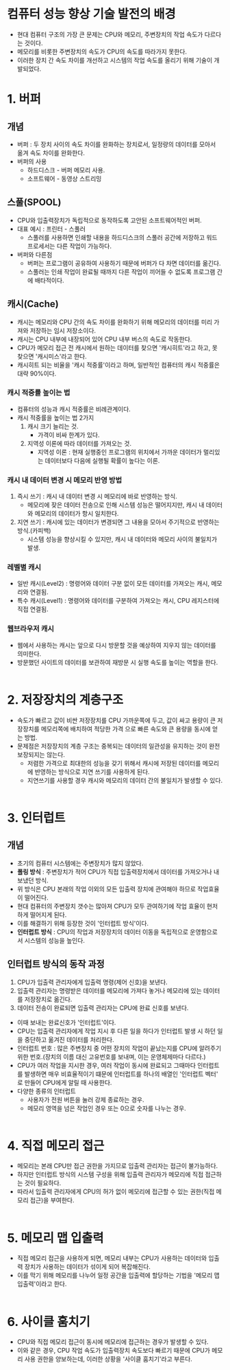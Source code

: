 # 컴퓨터 성능 향상 기술 발전의 배경
- 현대 컴퓨터 구조의 가장 큰 문제는 CPU와 메모리, 주변장치의 작업 속도가 다르다는 것이다.
- 메모리를 비롯한 주변장치의 속도가 CPU의 속도를 따라가지 못한다.
- 이러한 장치 간 속도 차이를 개선하고 시스템의 작업 속도를 올리기 위해 기술이 개발되었다.

# 1. 버퍼
## 개념
- 버퍼 : 두 장치 사이의 속도 차이를 완화하는 장치로서, 일정량의 데이터를 모아서 옮겨 속도 차이를 완화한다.
- 버퍼의 사용
    - 하드디스크 - 버퍼 메모리 사용.
    - 소프트웨어 - 동영상 스트리밍

## 스풀(SPOOL)
- CPU와 입출력장치가 독립적으로 동작하도록 고안된 소프트웨어적인 버퍼.
- 대표 예시 : 프린터 - 스풀러
    - 스풀러를 사용하면 인쇄할 내용을 하드디스크의 스풀러 공간에 저장하고 워드 프로세서는 다른 작업이 가능하다.
- 버퍼와 다른점
    - 버퍼는 프로그램이 공유하여 사용하기 때문에 버퍼가 다 차면 데이터를 옮긴다.
    - 스풀러는 인쇄 작업이 완료될 때까지 다른 작업이 끼어들 수 없도록 프로그램 간에 배타적이다.

## 캐시(Cache)
- 캐시는 메모리와 CPU 간의 속도 차이를 완화하기 위해 메모리의 데이터를 미리 가져와 저장하는 임시 저장소이다.
- 캐시는 CPU 내부에 내장되어 있어 CPU 내부 버스의 속도로 작동한다.
- CPU가 메모리 접근 전 캐시에서 원하는 데이터를 찾으면 '캐시히트'라고 하고, 못 찾으면 '캐시미스'라고 한다.
- 캐시히트 되는 비율을 '캐시 적중률'이라고 하며, 일반적인 컴퓨터의 캐시 적중률은 대략 90%이다.

### 캐시 적중률 높이는 법
- 컴퓨터의 성능과 캐시 적중률은 비례관계이다.
- 캐시 적중률을 높이는 법 2가지
    1. 캐시 크기 늘리는 것.
        - 가격이 비싸 한계가 있다.
    2. 지역성 이론에 따라 데이터를 가져오는 것.
        - 지역성 이론 : 현재 실행중인 프로그램의 위치에서 가까운 데이터가 멀리있는 데이터보다 다음에 실행될 확률이 높다는 이론.

### 캐시 내 데이터 변경 시 메모리 반영 방법
1. 즉시 쓰기 : 캐시 내 데이터 변경 시 메모리에 바로 반영하는 방식.
    - 메모리에 잦은 데이터 전송으로 인해 시스템 성능은 떨어지지만, 캐시 내 데이터와 메모리의 데이터가 항시 일치한다.
2. 지연 쓰기 : 캐시에 있는 데이터가 변경되면 그 내용을 모아서 주기적으로 반영하는 방식.(카피백)
    - 시스템 성능을 향상시킬 수 있지만, 캐시 내 데이터와 메모리 사이의 불일치가 발생.

### 레벨별 캐시
- 일반 캐시(Level2) : 명령어와 데이터 구분 없이 모든 데이터를 가져오는 캐시, 메모리와 연결됨.
- 특수 캐시(Level1) : 명령어와 데이터를 구분하여 가져오는 캐시, CPU 레지스터에 직접 연결됨.

### 웹브라우저 캐시
- 웹에서 사용하는 캐시는 앞으로 다시 방문할 것을 예상하여 지우지 않는 데이터를 의미한다.
- 방문했던 사이트의 데이터를 보관하여 재방문 시 실행 속도를 높이는 역할을 한다.
<br><br>

# 2. 저장장치의 계층구조
- 속도가 빠르고 값이 비싼 저장장치를 CPU 가까운쪽에 두고, 값이 싸고 용량이 큰 저장장치를 메모리쪽에 배치하여 적당한 가격
  으로 빠른 속도와 큰 용량을 동시에 얻는 방법.
- 문제점은 저장장치의 계층 구조는 중복되는 데이터의 일관성을 유지하는 것이 완전 보장되지는 않는다.
    - 저렴한 가격으로 최대한의 성능을 갖기 위해서 캐시에 저장된 데이터를 메모리에 반영하는 방식으로 지연 쓰기를 사용하게 된다.
    - 지연쓰기를 사용할 경우 캐시와 메모리의 데이터 간의 불일치가 발생할 수 있다.
<br><br>

# 3. 인터럽트
## 개념
- 초기의 컴퓨터 시스템에는 주변장치가 많지 않았다.
- **폴링 방식** : 주변장치가 적어 CPU가 직접 입출력장치에서 데이터를 가져오거나 내보냈던 방식.
- 위 방식은 CPU 본래의 작업 이외의 모든 입출력 장치에 관여해야 하므로 작업효율이 떨어진다.
- 현대 컴퓨터의 주변장치 갯수는 많아져 CPU가 모두 관여하기에 작업 효율이 현저하게 떨어지게 된다.
- 이를 해결하기 위해 등장한 것이 '인터럽트 방식'이다.
- **인터럽트 방식** : CPU의 작업과 저장장치의 데이터 이동을 독립적으로 운영함으로서 시스템의 성능을 높인다.

## 인터럽트 방식의 동작 과정
1. CPU가 입출력 관리자에게 입출력 명령(제어 신호)을 보낸다.
2. 입출력 관리자는 명령받은 데이터를 메모리에 가져다 놓거나 메모리에 있는 데이터를 저장장치로 옮긴다.
3. 데이터 전송이 완료되면 입출력 관리자는 CPU에 완료 신호를 보낸다.
- 이때 보내는 완료신호가 '인터럽트'이다.
- CPU는 입출력 관리자에게 작업 지시 후 다른 일을 하다가 인터럽트 발생 시 하던 일을 중단하고 옮겨진 데이터를 처리한다.
- 인터럽트 번호 : 많은 주변장치 중 어떤 장치의 작업이 끝났는지를 CPU에 알려주기 위한 번호.(장치의 이름 대신 고유번호를 보내며, 이는 운영체제마다 다르다.)
- CPU가 여러 작업을 지시한 경우, 여러 작업이 동시에 완료되고 그때마다 인터럽트를 발생하면 매우 비효율적이기 떄문에 인터럽트를 하나의 배열인 '인터럽트 벡터'
  로 만들어 CPU에게 알릴 때 사용한다.
- 다양한 종류의 인터럽트
    - 사용자가 전원 버튼을 눌러 강제 종료하는 경우.
    - 메모리 영역을 넘은 작업인 경우 또는 0으로 숫자를 나누는 경우.
<br><br>

# 4. 직접 메모리 접근
- 메모리는 본래 CPU만 접근 권한을 가지므로 입출력 관리자는 접근이 불가능하다.
- 하지만 인터럽트 방식의 시스템 구성을 위해 입출력 관리자가 메모리에 직접 접근하는 것이 필요하다.
- 따라서 입출력 관리자에게 CPU의 허가 없이 메모리에 접근할 수 있는 권한(직접 메모리 접근)을 부여한다.
<br><br>

# 5. 메모리 맵 입출력
- 직접 메모리 접근을 사용하게 되면, 메모리 내부는 CPU가 사용하는 데이터와 입출력 장치가 사용하는 데이터가 섞이게 되어 복잡해진다.
- 이를 막기 위해 메모리를 나누어 일정 공간을 입출력에 할당하는 기법을 '메모리 맵 입출력'이라고 한다.
<br><br>

# 6. 사이클 훔치기
- CPU와 직접 메모리 접근이 동시에 메모리에 접근하는 경우가 발생할 수 있다.
- 이와 같은 경우, CPU 작업 속도가 입출력장치 속도보다 빠르기 때문에 CPU가 메모리 사용 권한을 양보하는데, 이러한 상황을 '사이클 훔치기'라고 부른다.
